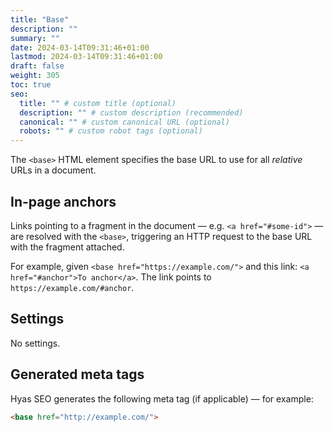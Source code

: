 ```yaml
---
title: "Base"
description: ""
summary: ""
date: 2024-03-14T09:31:46+01:00
lastmod: 2024-03-14T09:31:46+01:00
draft: false
weight: 305
toc: true
seo:
  title: "" # custom title (optional)
  description: "" # custom description (recommended)
  canonical: "" # custom canonical URL (optional)
  robots: "" # custom robot tags (optional)
---
```


The `<base>` HTML element specifies the base URL to use for all *relative* URLs in a document.

## In-page anchors

Links pointing to a fragment in the document — e.g. `<a href="#some-id">` — are resolved with the `<base>`, triggering an HTTP request to the base URL with the fragment attached.

For example, given `<base href="https://example.com/">` and this link: `<a href="#anchor">To anchor</a>`. The link points to `https://example.com/#anchor`.

## Settings

No settings.

## Generated meta tags

Hyas SEO generates the following meta tag (if applicable) — for example:

```html
<base href="http://example.com/">
```

